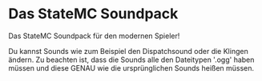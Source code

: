 # Das StateMC Soundpack

Das StateMC Soundpack für den modernen Spieler!

Du kannst Sounds wie zum Beispiel den Dispatchsound oder die Klingen ändern. 
Zu beachten ist, dass die Sounds alle den Dateitypen '.ogg' haben müssen und
diese GENAU wie die ursprünglichen Sounds heißen müssen.
